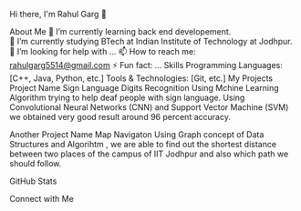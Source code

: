 Hi there, I'm Rahul Garg 👋

About Me
🌱 I’m currently learning back end developement.<br>
💼 I’m currently studying BTech at Indian Institute of Technology at Jodhpur.
🤔 I’m looking for help with ...
📫 How to reach me: rahulgarg5514@gmail.com
⚡ Fun fact: ...
Skills
Programming Languages: [C++, Java, Python, etc.]
Tools & Technologies: [Git, etc.]
My Projects
Project Name
Sign Language Digits Recognition
Using Mchine Learning Algorithm trying to help deaf people with sign language. Using Convolutional Neural Networks (CNN) and Support Vector Machine (SVM) we obtained very good result around 96 percent accuracy.

Another Project Name
Map Navigaton 
Using Graph concept of Data Structures and Algorihtm , we are able to find out the shortest distance between two places of the campus of IIT Jodhpur and also which path we should follow.

GitHub Stats


Connect with Me
